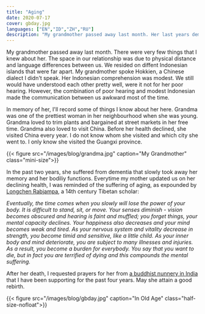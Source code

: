 ```yaml
---
title: "Aging"
date: 2020-07-17
cover: gbday.jpg
languages: ["EN","ID","ZH","RU"]
description: "My grandmother passed away last month. Her last years demonstrated to me the suffering of aging..."
---
```


My grandmother passed away last month. There were very few things that I knew about her. 
The space in our relationship was due to physical distance and language differences between us. 
We resided on diffent Indonesian islands that were far apart.
My grandmother spoke Hokkien, a Chinese dialect I didn't speak. 
Her Indonesian comprehension was modest. We still would have understood each other pretty well, 
were it not for her poor hearing. However, the combination of poor hearing and modest Indonesian made 
the communication between us awkward most of the time. 

In memory of her, I'll record some of things I know about her here.
Grandma was one of the prettiest woman in her neighbourhood when she was young. Grandma loved to trim plants and bargained at street markets in her free time. Grandma also loved to visit China. Before her health declined, she visited China every year. 
I do not know whom she visited and which city she went to. I only know she visited the Guangxi province. 

{{< figure src="/images/blog/grandma.jpg" caption="My Grandmother" class="mini-size">}}

In the past two years, 
she suffered from dementia that slowly took away her memory and her bodiliy functions. 
Everytime my mother updated us on her declining health, I was reminded of the suffering of aging, 
as expounded by [Longchen Rabjampa](https://en.wikipedia.org/wiki/Longchenpa), a 14th century Tibetan scholar:

*Eventually, the time comes when you slowly will lose the power of your body.
It is difficult to stand, sit, or move. 
Your senses diminish - vision becomes obscured and hearing is faint and muffled;
you forget things, your mental capacity declines. 
Your happiness also decreases and your mind becomes weak and tired. 
As your nervous system and vitality decrease in strength, you become timid and sensitive, 
like a little child. As your inner body and mind deteriorate, 
you are subject to many illnesses and injuries. 
As a result, you become a burden for everybody. 
You say that you want to die, 
but in fact you are terrified of dying and this compounds the mental suffering.*

After her death, 
I requested prayers for her from [a buddhist nunnery in India](https://tenzinpalmo.com/) 
that I have been supporting for the past four years. 
May she attain a good rebirth. 

{{< figure src="/images/blog/gbday.jpg" caption="In Old Age" class="half-size-nofloat">}}
